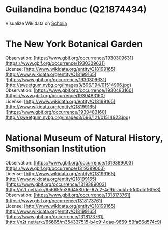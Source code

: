 
Guilandina bonduc (Q21874434)
=============================
  
Visualize Wikidata on [Scholia](https://scholia.toolforge.org/taxon/Q21874434)
# The New York Botanical Garden
  
Observation: [https://www.gbif.org/occurrence/1930309631](https://www.gbif.org/occurrence/1930309631)  
License: [http://www.wikidata.org/entity/Q18199165](http://www.wikidata.org/entity/Q18199165)  
![https://www.gbif.org/occurrence/1930309631](http://sweetgum.nybg.org/images3/696/194/01514996.jpg)  
Observation: [https://www.gbif.org/occurrence/1930483160](https://www.gbif.org/occurrence/1930483160)  
License: [http://www.wikidata.org/entity/Q18199165](http://www.wikidata.org/entity/Q18199165)  
![https://www.gbif.org/occurrence/1930483160](http://sweetgum.nybg.org/images3/696/121/01514923.jpg)
# National Museum of Natural History, Smithsonian Institution
  
Observation: [https://www.gbif.org/occurrence/1319389003](https://www.gbif.org/occurrence/1319389003)  
License: [http://www.wikidata.org/entity/Q18199165](http://www.wikidata.org/entity/Q18199165)  
![https://www.gbif.org/occurrence/1319389003](http://n2t.net/ark:/65665/m36d4580de-62c2-4e9b-adbb-5fd0cbff60e3)  
Observation: [https://www.gbif.org/occurrence/1318173761](https://www.gbif.org/occurrence/1318173761)  
License: [http://www.wikidata.org/entity/Q18199165](http://www.wikidata.org/entity/Q18199165)  
![https://www.gbif.org/occurrence/1318173761](http://n2t.net/ark:/65665/m354337515-b4c9-4dae-9669-59fa66d574c9)